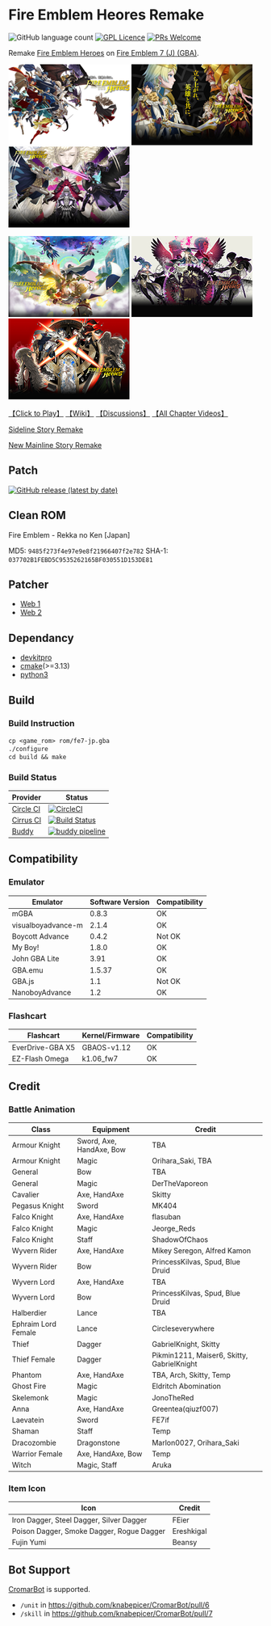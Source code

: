 # Fire Emblem Heores Remake
![GitHub language count](https://img.shields.io/github/languages/count/laqieer/FEHR) [![GPL Licence](https://badges.frapsoft.com/os/gpl/gpl.svg?v=103)](https://opensource.org/licenses/GPL-3.0/) [![PRs Welcome](https://img.shields.io/badge/PRs-welcome-brightgreen.svg?style=flat-square)](http://makeapullrequest.com)

Remake [Fire Emblem Heroes](https://fire-emblem-heroes.com/) on [Fire Emblem 7 (J) (GBA)](https://ja.wikipedia.org/wiki/%E3%83%95%E3%82%A1%E3%82%A4%E3%82%A2%E3%83%BC%E3%82%A8%E3%83%A0%E3%83%96%E3%83%AC%E3%83%A0_%E7%83%88%E7%81%AB%E3%81%AE%E5%89%A3).

![title_screen_book_1](res/gfx/raw/title_screen_book_1.png) ![title_screen_book_2](res/gfx/raw/title_screen_book_2.png) ![title_screen_book_3](res/gfx/raw/title_screen_book_3.png)

![title_screen_book_4](res/gfx/raw/title_screen_book_4.png) ![title_screen_book_5](res/gfx/raw/title_screen_book_5.png) ![title_screen_book_6](res/gfx/raw/title_screen_book_6.png)

[【Click to Play】](https://laqieer.gitee.io/fehr/launcher.html#fehr) [【Wiki】](https://github.com/laqieer/FEHR/wiki) [【Discussions】](https://github.com/laqieer/FEHR/discussions) [【All Chapter Videos】](https://space.bilibili.com/343025/channel/seriesdetail?sid=917293)

[Sideline Story Remake](https://github.com/laqieer/FEHRG)

[New Mainline Story Remake](https://github.com/laqieer/FEHRR)

## Patch
[![GitHub release (latest by date)](https://img.shields.io/github/v/release/laqieer/FEHR)](https://github.com/laqieer/FEHR/releases/latest)

## Clean ROM
Fire Emblem - Rekka no Ken \[Japan\]

MD5: `9485f273f4e97e9e8f21966407f2e782`
SHA-1: `037702B1FEBD5C9535262165BF030551D153DE81`

## Patcher
- [Web 1](https://www.marcrobledo.com/RomPatcher.js/)
- [Web 2](https://hack64.net/tools/patcher.php)

## Dependancy
* [devkitpro](https://devkitpro.org)
* [cmake](https://cmake.org/)(>=3.13)
* [python3](https://www.python.org/)

## Build
### Build Instruction
```
cp <game_rom> rom/fe7-jp.gba
./configure
cd build && make
```

### Build Status

|Provider|Status|
|---|---|
|[Circle CI](https://circleci.com/)|[![CircleCI](https://circleci.com/gh/laqieer/FEHR.svg?style=svg)](https://app.circleci.com/pipelines/github/laqieer/FEHR)|
|[Cirrus CI](https://cirrus-ci.org/)|[![Build Status](https://api.cirrus-ci.com/github/laqieer/FEHR.svg)](https://cirrus-ci.com/github/laqieer/FEHR)|
|[Buddy](https://buddy.works/)|[![buddy pipeline](https://app.buddy.works/laqieer-3/fehr/pipelines/pipeline/391264/badge.svg?token=fe41368f258a1488a5615886d1e0f9f7609d83aa4a42d804a24db543d1f59590 "buddy pipeline")](https://app.buddy.works/laqieer-3/fehr/pipelines/pipeline/391264)|

## Compatibility

### Emulator

|Emulator|Software Version|Compatibility|
|---|---|---|
|mGBA|0.8.3|OK|
|visualboyadvance-m|2.1.4|OK|
|Boycott Advance|0.4.2|Not OK|
|My Boy!|1.8.0|OK|
|John GBA Lite|3.91|OK|
|GBA.emu|1.5.37|OK|
|GBA.js|1.1|Not OK|
|NanoboyAdvance|1.2|OK|

### Flashcart

|Flashcart|Kernel/Firmware|Compatibility|
|---|---|---|
|EverDrive-GBA X5|GBAOS-v1.12|OK|
|EZ-Flash Omega|k1.06_fw7|OK|

## Credit

### Battle Animation

|Class|Equipment|Credit|
|---|---|---|
|Armour Knight|Sword, Axe, HandAxe, Bow|TBA|
|Armour Knight|Magic|Orihara_Saki, TBA|
|General|Bow|TBA|
|General|Magic|DerTheVaporeon|
|Cavalier|Axe, HandAxe|Skitty|
|Pegasus Knight|Sword|MK404|
|Falco Knight|Axe, HandAxe|flasuban|
|Falco Knight|Magic|Jeorge_Reds|
|Falco Knight|Staff|ShadowOfChaos|
|Wyvern Rider|Axe, HandAxe|Mikey Seregon, Alfred Kamon|
|Wyvern Rider|Bow|PrincessKilvas, Spud, Blue Druid|
|Wyvern Lord|Axe, HandAxe|TBA|
|Wyvern Lord|Bow|PrincessKilvas, Spud, Blue Druid|
|Halberdier|Lance|TBA|
|Ephraim Lord Female|Lance|Circleseverywhere|
|Thief|Dagger|GabrielKnight, Skitty|
|Thief Female|Dagger|Pikmin1211, Maiser6, Skitty, GabrielKnight|
|Phantom|Axe, HandAxe|TBA, Arch, Skitty, Temp|
|Ghost Fire|Magic|Eldritch Abomination|
|Skelemonk|Magic|JonoTheRed|
|Anna|Axe, HandAxe|Greentea(qiuzf007)|
|Laevatein|Sword|FE7if|
|Shaman|Staff|Temp|
|Dracozombie|Dragonstone|Marlon0027, Orihara_Saki|
|Warrior Female|Axe, HandAxe, Bow|Temp|
|Witch|Magic, Staff|Aruka|

### Item Icon

|Icon|Credit|
|---|---|
|Iron Dagger, Steel Dagger, Silver Dagger|FEier|
|Poison Dagger, Smoke Dagger, Rogue Dagger|Ereshkigal|
|Fujin Yumi|Beansy|

## Bot Support
[CromarBot](https://github.com/knabepicer/CromarBot/) is supported.
- `/unit` in https://github.com/knabepicer/CromarBot/pull/6
- `/skill` in https://github.com/knabepicer/CromarBot/pull/7
